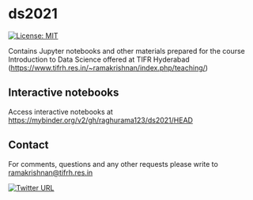 # ds2021

[![License: MIT](https://img.shields.io/badge/License-MIT-yellow.svg)](https://opensource.org/licenses/MIT)

Contains Jupyter notebooks and other materials prepared for the course Introduction to Data Science offered at TIFR Hyderabad (https://www.tifrh.res.in/~ramakrishnan/index.php/teaching/)

## Interactive notebooks
Access interactive notebooks at https://mybinder.org/v2/gh/raghurama123/ds2021/HEAD

## Contact
For comments, questions and any other requests please write to ramakrishnan@tifrh.res.in

[![Twitter URL](https://img.shields.io/twitter/url/https/twitter.com/raghurama123.svg?style=social&label=Follow%20%40raghurama123)](https://twitter.com/raghurama123)
